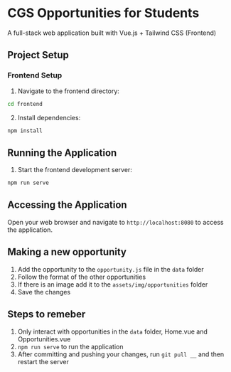 # CGS Opportunities for Students

A full-stack web application built with Vue.js + Tailwind CSS (Frontend)

## Project Setup

### Frontend Setup
1. Navigate to the frontend directory:
```bash
cd frontend
```
2. Install dependencies:
```bash
npm install
```

## Running the Application

1. Start the frontend development server:
```bash
npm run serve
```

## Accessing the Application

Open your web browser and navigate to `http://localhost:8080` to access the application.


## Making a new opportunity
1. Add the opportunity to the `opportunity.js` file in the `data` folder
2. Follow the format of the other opportunities
3. If there is an image add it to the `assets/img/opportunities` folder
4. Save the changes

## Steps to remeber
1. Only interact with opportunities in the `data` folder, Home.vue and Opportunities.vue
2. `npm run serve` to run the application
3. After committing and pushing your changes, run `git pull __` and then restart the server 
